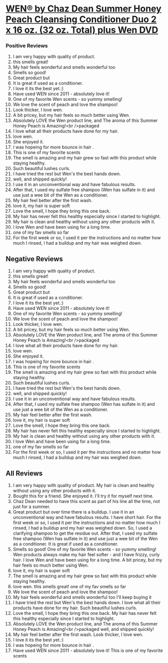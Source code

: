 # [WEN® by Chaz Dean Summer Honey Peach Cleansing Conditioner Duo 2 x 16 oz. (32 oz. Total) plus Wen DVD](https://products.checkmycream.com/products/WEN(r)-by-Chaz-Dean-Summer-Honey-Peach-Cleansing-Conditioner-Duo-2-x-16-oz.-(32-oz.-Total)-plus-Wen-DVD.html)

### Positive Reviews

<ol>
      <li>I am very happy with quality of product.</li>
      <li>this smells great!  </li>
      <li>My hair feels wonderful and smells wonderful too</li>
      <li>Smells so good!</li>
      <li>Great product but</li>
      <li>It is great if used as a conditioner.</li>
      <li>I love it its the best yet.:)</li>
      <li>Have used WEN since 2011 - absolutely love it!</li>
      <li>One of my favorite Wen scents - so yummy smelling!</li>
      <li>We love the scent of peach and love the shampoo!</li>
      <li>Look thicker, I love wen.</li>
      <li>A bit pricey, but my hair feels so much better using Wen.</li>
      <li>Absolutely LOVE the Wen product line, and The aroma of this Summer Honey Peach is Amazing!&lt;br /&gt;packaged</li>
      <li>I love what all their products have done for my hair.</li>
      <li>love wen.</li>
      <li>She enjoyed it.</li>
      <li>I was hopeing  for more bounce in hair .</li>
      <li>This is one of my favorite scents</li>
      <li>The smell is amazing and my hair grew so fast with this product while staying healthy.</li>
      <li>Such beautiful lushes curls.</li>
      <li>I have tried the rest but Wen&#x27;s the best hands down.</li>
      <li>well, and shipped quickly!</li>
      <li>I use it in an unconventional way and have fabulous results.  </li>
      <li>After that, I used my sulfate free shampoo (Wen has sulfate in it) and use just a wee bit of the Wen as a conditioner.  </li>
      <li>My hair feel better after the first wash.</li>
      <li>love it, my hair is super soft</li>
      <li>Love the smell, I hope they bring this one back.  </li>
      <li>My hair has never felt this healthy especially since I started to highlight.</li>
      <li>My hair is clean and healthy without using any other products with it.</li>
      <li>I love Wen and have been using for a long time.</li>
      <li>one of my fav smells so far</li>
      <li>For the first week or so, I used it per the instructions and no matter how much I rinsed, I had a buildup and my hair was weighed down.  </li>
</ol>


<h2>Negative Reviews</h2>
<ol>
<li> I am very happy with quality of product.</li>
<li> this smells great!  </li>
<li> My hair feels wonderful and smells wonderful too</li>
<li> Smells so good!</li>
<li> Great product but</li>
<li> It is great if used as a conditioner.</li>
<li> I love it its the best yet.:)</li>
<li> Have used WEN since 2011 - absolutely love it!</li>
<li> One of my favorite Wen scents - so yummy smelling!</li>
<li> We love the scent of peach and love the shampoo!</li>
<li> Look thicker, I love wen.</li>
<li> A bit pricey, but my hair feels so much better using Wen.</li>
<li> Absolutely LOVE the Wen product line, and The aroma of this Summer Honey Peach is Amazing!&lt;br /&gt;packaged</li>
<li> I love what all their products have done for my hair.</li>
<li> love wen.</li>
<li> She enjoyed it.</li>
<li> I was hopeing  for more bounce in hair .</li>
<li> This is one of my favorite scents</li>
<li> The smell is amazing and my hair grew so fast with this product while staying healthy.</li>
<li> Such beautiful lushes curls.</li>
<li> I have tried the rest but Wen&#x27;s the best hands down.</li>
<li> well, and shipped quickly!</li>
<li> I use it in an unconventional way and have fabulous results.  </li>
<li> After that, I used my sulfate free shampoo (Wen has sulfate in it) and use just a wee bit of the Wen as a conditioner.  </li>
<li> My hair feel better after the first wash.</li>
<li> love it, my hair is super soft</li>
<li> Love the smell, I hope they bring this one back.  </li>
<li> My hair has never felt this healthy especially since I started to highlight.</li>
<li> My hair is clean and healthy without using any other products with it.</li>
<li> I love Wen and have been using for a long time.</li>
<li> one of my fav smells so far</li>
<li> For the first week or so, I used it per the instructions and no matter how much I rinsed, I had a buildup and my hair was weighed down.  </li>
</ol>

<h2>All Reviews</h2>

<ol>
    <li> I am very happy with quality of product. My hair is clean and healthy without using any other products with it.</li>
    <li> Bought this  for  a friend. She enjoyed it. I&#x27;ll try  it for myself  next time.</li>
    <li> Chaz Dean needed to have this scent as part of his line all the time, not just for a summer.</li>
    <li> Great product but over time there is a buildup.  I use it in an unconventional way and have fabulous results.  I have short hair.  For the first week or so, I used it per the instructions and no matter how much I rinsed, I had a buildup and my hair was weighed down.  So, I used a clarifying shampoo to get the residue out.  After that, I used my sulfate free shampoo (Wen has sulfate in it) and use just a wee bit of the Wen as a conditioner.  It is great if used as a conditioner.</li>
    <li> Smells so good! One of my favorite Wen scents - so yummy smelling! Wen products always make my hair feel softer - and I have frizzy, curly hair. I love Wen and have been using for a long time. A bit pricey, but my hair feels so much better using Wen.</li>
    <li> love it, my hair is super soft</li>
    <li> The smell is amazing and my hair grew so fast with this product while staying healthy.</li>
    <li> love wen. this smells great!  one of my fav smells so far</li>
    <li> We love the scent of peach and love the shampoo!</li>
    <li> My hair feels wonderful and smells wonderful too I&#x27;ll keep buying it</li>
    <li> I have tried the rest but Wen&#x27;s the best hands down. I love what all their products have done for my hair. Such beautiful lushes curls.</li>
    <li> Love the smell, I hope they bring this one back.  My hair has never felt this healthy especially since I started to highlight.</li>
    <li> Absolutely LOVE the Wen product line, and The aroma of this Summer Honey Peach is Amazing!&lt;br /&gt;packaged well, and shipped quickly!</li>
    <li> My hair feel better after the first wash. Look thicker, I love wen.</li>
    <li> I love it its the best yet.:)</li>
    <li> I was hopeing  for more bounce in hair .</li>
    <li> Have used WEN since 2011 - absolutely love it! This is one of my favorite scents</li>
</ol>




